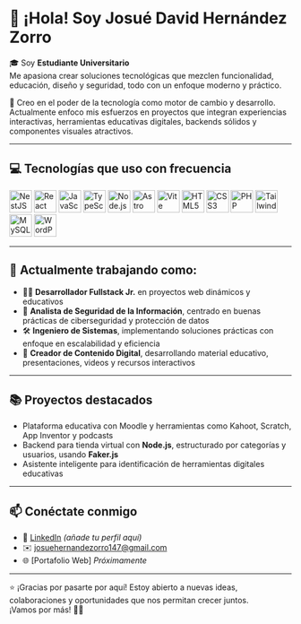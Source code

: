 # 👋 ¡Hola! Soy Josué David Hernández Zorro

🎓 Soy **Estudiante Universitario**  
Me apasiona crear soluciones tecnológicas que mezclen funcionalidad, educación, diseño y seguridad, todo con un enfoque moderno y práctico. 

🚀 Creo en el poder de la tecnología como motor de cambio y desarrollo. Actualmente enfoco mis esfuerzos en proyectos que integran experiencias interactivas, herramientas educativas digitales, backends sólidos y componentes visuales atractivos.

---

## 💻 Tecnologías que uso con frecuencia

<p>
  <img src="https://www.svgrepo.com/show/354113/nextjs-icon.svg" width="40" alt="NestJS"/>
  <img src="https://cdn.jsdelivr.net/gh/devicons/devicon/icons/react/react-original.svg" width="40" alt="React"/>
  <img src="https://cdn.jsdelivr.net/gh/devicons/devicon/icons/javascript/javascript-original.svg" width="40" alt="JavaScript"/>
  <img src="https://cdn.jsdelivr.net/gh/devicons/devicon/icons/typescript/typescript-original.svg" width="40" alt="TypeScript"/>
  <img src="https://cdn.jsdelivr.net/gh/devicons/devicon/icons/nodejs/nodejs-original.svg" width="40" alt="Node.js"/>
  <img src="https://cdn.jsdelivr.net/gh/devicons/devicon/icons/astro/astro-original.svg" width="40" alt="Astro"/>
  <img src="https://cdn.jsdelivr.net/gh/devicons/devicon/icons/vite/vite-original.svg" width="40" alt="Vite"/>
  <img src="https://cdn.jsdelivr.net/gh/devicons/devicon/icons/html5/html5-original.svg" width="40" alt="HTML5"/>
  <img src="https://cdn.jsdelivr.net/gh/devicons/devicon/icons/css3/css3-original.svg" width="40" alt="CSS3"/>
  <img src="https://cdn.jsdelivr.net/gh/devicons/devicon/icons/php/php-original.svg" width="40" alt="PHP"/>
  <img src="https://www.svgrepo.com/show/374118/tailwind.svg" width="40" alt="Tailwind CSS"/>
  <img src="https://cdn.jsdelivr.net/gh/devicons/devicon/icons/mysql/mysql-original.svg" width="40" alt="MySQL"/>
  <img src="https://cdn.jsdelivr.net/gh/devicons/devicon/icons/wordpress/wordpress-original.svg" width="40" alt="WordPress"/>
</p>

---

## 🧠 Actualmente trabajando como:
- 👨‍💻 **Desarrollador Fullstack Jr.** en proyectos web dinámicos y educativos  
- 🔐 **Analista de Seguridad de la Información**, centrado en buenas prácticas de ciberseguridad y protección de datos  
- 🛠️ **Ingeniero de Sistemas**, implementando soluciones prácticas con enfoque en escalabilidad y eficiencia  
- 🎥 **Creador de Contenido Digital**, desarrollando material educativo, presentaciones, videos y recursos interactivos

---

## 📚 Proyectos destacados
- Plataforma educativa con Moodle y herramientas como Kahoot, Scratch, App Inventor y podcasts
- Backend para tienda virtual con **Node.js**, estructurado por categorías y usuarios, usando **Faker.js**
- Asistente inteligente para identificación de herramientas digitales educativas

---

## 📫 Conéctate conmigo

- 💼 [LinkedIn]([https://www.linkedin.com/](https://www.linkedin.com/in/josue-hernandez-5788391ab/)) *(añade tu perfil aquí)*
- ✉️ josuehernandezorro147@gmail.com
- 🌐 [Portafolio Web] *Próximamente*

---

⭐ ¡Gracias por pasarte por aquí! Estoy abierto a nuevas ideas, colaboraciones y oportunidades que nos permitan crecer juntos.  
¡Vamos por más! 🚀✨
